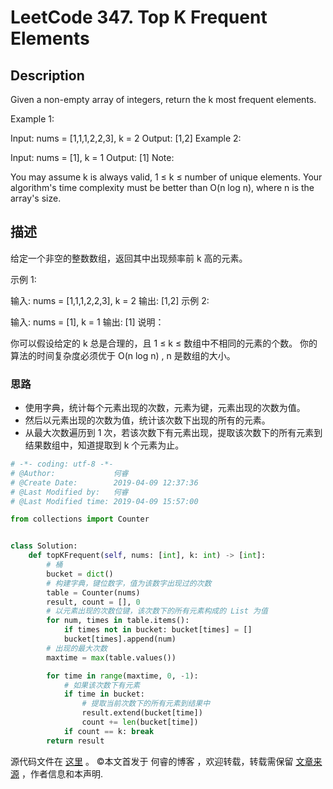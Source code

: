 # LeetCode 347. Top K Frequent Elements

## Description

Given a non-empty array of integers, return the k most frequent elements.

Example 1:

Input: nums = [1,1,1,2,2,3], k = 2
Output: [1,2]
Example 2:

Input: nums = [1], k = 1
Output: [1]
Note:

You may assume k is always valid, 1 ≤ k ≤ number of unique elements.
Your algorithm's time complexity must be better than O(n log n), where n is the array's size.

## 描述

给定一个非空的整数数组，返回其中出现频率前 k 高的元素。

示例 1:

输入: nums = [1,1,1,2,2,3], k = 2
输出: [1,2]
示例 2:

输入: nums = [1], k = 1
输出: [1]
说明：

你可以假设给定的 k 总是合理的，且 1 ≤ k ≤ 数组中不相同的元素的个数。
你的算法的时间复杂度必须优于 O(n log n) , n 是数组的大小。

### 思路

* 使用字典，统计每个元素出现的次数，元素为键，元素出现的次数为值。
* 然后以元素出现的次数为值，统计该次数下出现的所有的元素。
* 从最大次数遍历到 1 次，若该次数下有元素出现，提取该次数下的所有元素到结果数组中，知道提取到 k 个元素为止。

```py
# -*- coding: utf-8 -*-
# @Author:             何睿
# @Create Date:        2019-04-09 12:37:36
# @Last Modified by:   何睿
# @Last Modified time: 2019-04-09 15:57:00

from collections import Counter


class Solution:
    def topKFrequent(self, nums: [int], k: int) -> [int]:
        # 桶
        bucket = dict()
        # 构建字典，键位数字，值为该数字出现过的次数
        table = Counter(nums)
        result, count = [], 0
        # 以元素出现的次数位键，该次数下的所有元素构成的 List 为值
        for num, times in table.items():
            if times not in bucket: bucket[times] = []
            bucket[times].append(num)
        # 出现的最大次数
        maxtime = max(table.values())

        for time in range(maxtime, 0, -1):
            # 如果该次数下有元素
            if time in bucket:
                # 提取当前次数下的所有元素到结果中
                result.extend(bucket[time])
                count += len(bucket[time])
            if count == k: break
        return result
```
源代码文件在 [这里](https://github.com/ruicore/Algorithm/blob/master/Leetcode/2019-04-09-347-Top-K-Frequent-Elements.py) 。
©本文首发于 何睿的博客 ，欢迎转载，转载需保留 [文章来源](https://www.ruicore.cn/leetcode-347-top-k-frequent-elements/) ，作者信息和本声明.
